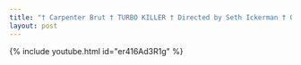 ```yaml
---
title: "† Carpenter Brut † TURBO KILLER † Directed by Seth Ickerman † Official Video †"
layout: post
---
```



{% include youtube.html id="er416Ad3R1g" %}